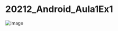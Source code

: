 # 20212_Android_Aula1Ex1

![image](https://user-images.githubusercontent.com/63001906/141028576-d6448e3c-3105-40ec-878a-cf1471c1006f.png)
